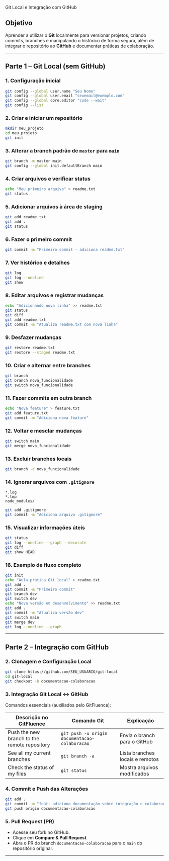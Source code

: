 Git Local e Integração com GitHub

## Objetivo
Aprender a utilizar o **Git** localmente para versionar projetos, criando commits, branches e manipulando o histórico de forma segura, além de integrar o repositório ao **GitHub** e documentar práticas de colaboração.

---

## Parte 1 – Git Local (sem GitHub)

### 1. Configuração inicial

```bash
git config --global user.name "Seu Nome"
git config --global user.email "seuemail@exemplo.com"
git config --global core.editor "code --wait"
git config --list
```

### 2. Criar e iniciar um repositório

```bash
mkdir meu_projeto
cd meu_projeto
git init
```

### 3. Alterar a branch padrão de `master` para `main`

```bash
git branch -m master main
git config --global init.defaultBranch main
```

### 4. Criar arquivos e verificar status

```bash
echo "Meu primeiro arquivo" > readme.txt
git status
```

### 5. Adicionar arquivos à área de staging

```bash
git add readme.txt
git add .
git status
```

### 6. Fazer o primeiro commit

```bash
git commit -m "Primeiro commit - adiciona readme.txt"
```

### 7. Ver histórico e detalhes

```bash
git log
git log --oneline
git show
```

### 8. Editar arquivos e registrar mudanças

```bash
echo "Adicionando nova linha" >> readme.txt
git status
git diff
git add readme.txt
git commit -m "Atualiza readme.txt com nova linha"
```

### 9. Desfazer mudanças

```bash
git restore readme.txt
git restore --staged readme.txt
```

### 10. Criar e alternar entre branches

```bash
git branch
git branch nova_funcionalidade
git switch nova_funcionalidade
```

### 11. Fazer commits em outra branch

```bash
echo "Nova feature" > feature.txt
git add feature.txt
git commit -m "Adiciona nova feature"
```

### 12. Voltar e mesclar mudanças

```bash
git switch main
git merge nova_funcionalidade
```

### 13. Excluir branches locais

```bash
git branch -d nova_funcionalidade
```

### 14. Ignorar arquivos com `.gitignore`

```
*.log
*.tmp
node_modules/
```

```bash
git add .gitignore
git commit -m "Adiciona arquivo .gitignore"
```

### 15. Visualizar informações úteis

```bash
git status
git log --oneline --graph --decorate
git diff
git show HEAD
```

### 16. Exemplo de fluxo completo

```bash
git init
echo "Aula prática Git local" > readme.txt
git add .
git commit -m "Primeiro commit"
git branch dev
git switch dev
echo "Nova versão em desenvolvimento" >> readme.txt
git add .
git commit -m "Atualiza versão dev"
git switch main
git merge dev
git log --oneline --graph
```

---

## Parte 2 – Integração com GitHub

### 2. Clonagem e Configuração Local

```bash
git clone https://github.com/SEU_USUARIO/git-local
cd git-local
git checkout -b documentacao-colaboracao
```

### 3. Integração Git Local ↔ GitHub

Comandos essenciais (auxiliados pelo GitFluence):

| Descrição no GitFluence | Comando Git | Explicação |
|--------------------------|-------------|------------|
| Push the new branch to the remote repository | `git push -u origin documentacao-colaboracao` | Envia o branch para o GitHub |
| See all my current branches | `git branch -a` | Lista branches locais e remotos |
| Check the status of my files | `git status` | Mostra arquivos modificados |

### 4. Commit e Push das Alterações

```bash
git add .
git commit -m "feat: adiciona documentação sobre integração e colaboração"
git push origin documentacao-colaboracao
```

### 5. Pull Request (PR)
- Acesse seu fork no GitHub.  
- Clique em **Compare & Pull Request**.  
- Abra o PR do branch `documentacao-colaboracao` para o `main` do repositório original.  

---
